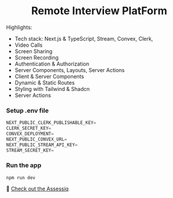 <h1 align="center"> Remote Interview PlatForm </h1>



Highlights:

- Tech stack: Next.js & TypeScript, Stream, Convex, Clerk,
- Video Calls
- Screen Sharing
- Screen Recording
- Authentication & Authorization
- Server Components, Layouts, Server Actions
- Client & Server Components
- Dynamic & Static Routes
- Styling with Tailwind & Shadcn
- Server Actions

### Setup .env file

```js
NEXT_PUBLIC_CLERK_PUBLISHABLE_KEY=
CLERK_SECRET_KEY=
CONVEX_DEPLOYMENT=
NEXT_PUBLIC_CONVEX_URL=
NEXT_PUBLIC_STREAM_API_KEY=
STREAM_SECRET_KEY=
```

### Run the app

```shell
npm run dev
```

🔗 [Check out the Assessiq](https://assessIqnow.vercel.app)



